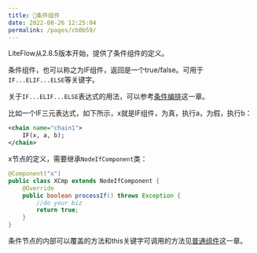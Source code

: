 ```yaml
---
title: 📌条件组件
date: 2022-08-26 12:25:04
permalink: /pages/cb0b59/
---
```


LiteFlow从2.8.5版本开始，提供了条件组件的定义。

条件组件，也可以称之为IF组件，返回是一个true/false。可用于`IF...ELIF...ELSE`等关键字。

关于`IF...ELIF...ELSE`表达式的用法，可以参考[条件编排](/pages/e76999/)这一章。

比如一个IF三元表达式，如下所示，x就是IF组件，为真，执行a，为假，执行b：

```xml
<chain name="chain1">
    IF(x, a, b);
</chain>
```

x节点的定义，需要继承`NodeIfComponent`类：

```java
@Component("x")
public class XCmp extends NodeIfComponent {
	@Override
	public boolean processIf() throws Exception {
	    //do your biz
		return true;
	}
}
```

条件节点的内部可以覆盖的方法和this关键字可调用的方法见[普通组件](/pages/8486fb/)这一章。